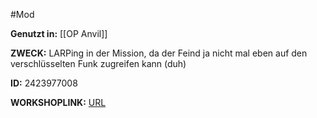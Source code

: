 #Mod

**Genutzt in:** [[OP Anvil]]

**ZWECK:** LARPing in der Mission, da der Feind ja nicht mal eben auf den verschlüsselten Funk zugreifen kann (duh)

**ID:** 2423977008

**WORKSHOPLINK:** [URL](https://steamcommunity.com/sharedfiles/filedetails/?id=2423977008)